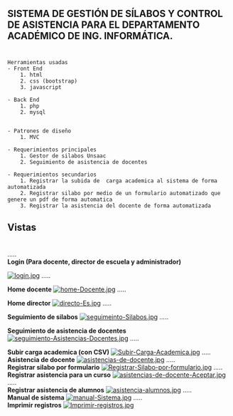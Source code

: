 ## SISTEMA DE GESTIÓN DE SÍLABOS Y CONTROL DE ASISTENCIA PARA EL DEPARTAMENTO ACADÉMICO DE ING. INFORMÁTICA.

#

    Herramientas usadas
    - Front End
        1. html
        2. css (bootstrap)
        3. javascript

    - Back End
        1. php
        2. mysql


    - Patrones de diseño
        1. MVC

    - Requerimientos principales
        1. Gestor de silabos Unsaac
        2. Seguimiento de asistencia de docentes

    - Requerimientos secundarios
        1. Registrar la subida de  carga academica al sistema de forma automatizada
        2. Registrar silabo por medio de un formulario automatizado que genere un pdf de forma automatica
        3. Registrar la asistencia del docente de forma automatizada

## Vistas

#

.....
<br>
<b>Login (Para docente, director de escuela y administrador)</b>

[![login.jpg](https://i.postimg.cc/Njq7hwJ7/login.jpg)](https://postimg.cc/PPy8Z0kP)
.....

<b>Home docente</b>
[![home-Docente.jpg](https://i.postimg.cc/d0W5cxTs/home-Docente.jpg)](https://postimg.cc/wtmXhFVZ)
.....

<b>Home director</b>
[![directo-Es.jpg](https://i.postimg.cc/44jF3q2n/directo-Es.jpg)](https://postimg.cc/7bMNssky)
.....

<b>Seguimiento de silabos</b>
[![seguimeinto-Silabos.jpg](https://i.postimg.cc/FHNpd4yF/seguimeinto-Silabos.jpg)](https://postimg.cc/xcpMhBpB)
.....

<b>Seguimiento de asistencia de docentes</b>
[![seguimiento-Asistencias-Docentes.jpg](https://i.postimg.cc/BZ22xzQj/seguimiento-Asistencias-Docentes.jpg)](https://postimg.cc/hhPJnpmn)
.....

<b>Subir carga academica (con CSV)</b>
[![Subir-Carga-Academica.jpg](https://i.postimg.cc/qvvnHMcK/Subir-Carga-Academica.jpg)](https://postimg.cc/jLBCzTFq)
.....
<br>
<b> Asistencia de docente</b>
[![asistencias-de-docente.jpg](https://i.postimg.cc/YSJmF65N/asistencias-de-docente.jpg)](https://postimg.cc/HJ9xDysj)
.....
<br>
<b> Registrar silabo por formulario</b>
[![Registrar-Silabo-por-formulario.jpg](https://i.postimg.cc/zvPNLjM8/Registrar-Silabo-por-formulario.jpg)](https://postimg.cc/SY833Wkv)
.....
<br>
<b> Registrar asistencia para un curso</b>
[![asistencias-de-docente-Aceptar.jpg](https://i.postimg.cc/0jC6hLbZ/asistencias-de-docente-Aceptar.jpg)](https://postimg.cc/m1t2Hp3F)
.....
<br>
<b> Registrar asistencia de alumnos</b>
[![asistencia-alumnos.jpg](https://i.postimg.cc/43hYXKYY/asistencia-alumnos.jpg)](https://postimg.cc/2qrkwSFY)
.....
<br>
<b>Manual de sistema</b>
[![manual-Sistema.jpg](https://i.postimg.cc/cCdC7XX3/manual-Sistema.jpg)](https://postimg.cc/WFfsT6Rp)
.....
<br>
<b>Imprimir registros</b>
[![Imprimir-registros.jpg](https://i.postimg.cc/D0ff4mwd/Imprimir-registros.jpg)](https://postimg.cc/FdqX2rc7)
